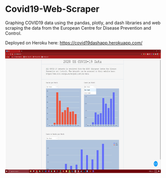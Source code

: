# Covid19-Web-Scraper
Graphing COVID19 data using the pandas, plotly, and dash libraries and web scraping the data from the European Centre for Disease Prevention and Control.

Deployed on Heroku here: https://covid19dashapp.herokuapp.com/

<p><img src="covidgraph.JPG" width="600" height="400"></p>

